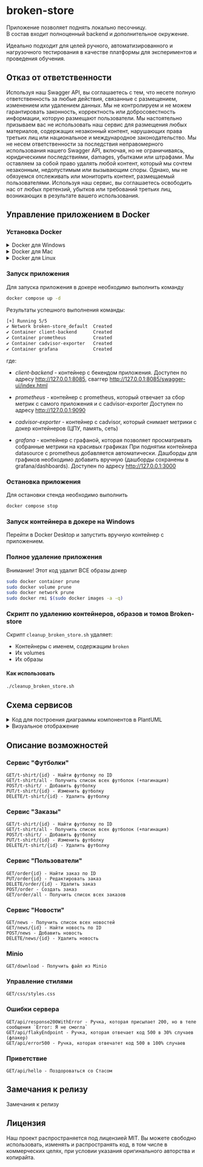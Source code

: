 # broken-store

Приложение позволяет поднять локально песочницу.  
В состав входит полноценный backend и дополнительное окружение.

Идеально подходит для целей ручного, автоматизированного и нагрузочного тестирования в качестве платформы 
для экспериментов и проведения обучения. 

## Отказ от ответственности

Используя наш Swagger API, вы соглашаетесь с тем, что несете полную ответственность за любые действия, связанные с размещением, изменением или удалением данных. 
Мы не контролируем и не можем гарантировать законность, корректность или добросовестность информации, которую размещают пользователи.
Мы настоятельно призываем вас не использовать наш сервис для размещения любых материалов, содержащих незаконный контент, нарушающих права третьих лиц или национальное и международное законодательство. 
Мы не несем ответственности за последствия неправомерного использования нашего Swagger API, включая, но не ограничиваясь, юридическими последствиями, damages, убытками или штрафами.
Мы оставляем за собой право удалять любой контент, который мы сочтем незаконным, недопустимым или вызывающим споры. 
Однако, мы не обязуемся отслеживать или мониторить контент, размещаемый пользователями. 
Используя наш сервис, вы соглашаетесь освободить нас от любых претензий, убытков или требований третьих лиц, 
возникающих в результате вашего использования.

## Управление приложением в Docker

### Установка Docker
<details>

<summary>Docker для Windows</summary>

Для скачивания Docker на Windows необходимо выполнить команду в PowerShell от имени администратора
```Bash
Invoke-WebRequest -Uri https://desktop.docker.com/win/stable/Docker%20Desktop%20Installer.exe -OutFile DockerDesktopInstaller.exe
```

Для установки Docker на Windows необходимо выполнить команду в PowerShell от имени администратора
```Bash
Start-Process -Wait -FilePath .\DockerDesktopInstaller.exe
```

**Важно**: в процессе установки снять флажок с чекбокса «**Use WSL 2 instead of Hyper-V (recommended)**»

Результат успешной установки Docker:
```Bash
Docker Desktop 4.36.0
Installation succeeded
```

Для запуска Docker на Windows необходимо выполнить команду в PowerShell от имени администратора
```Bash
Start-Process 'C:\Program Files\Docker\Docker\Docker Desktop.exe'
```

Принять соглашение и авторизоваться в Docker.

</details>

<details><summary>Docker для Mac</summary>
Скоро...
</details>

<details><summary>Docker для Linux</summary>
Скоро...
</details>

### Запуск приложения

Для запуска приложения в докере необходимо выполнить команду
```Bash
docker compose up -d
```

Результаты успешного выполнения команды:
```Bash
[+] Running 5/5
✔ Network broken-store_default  Created                                                                                                                                                        0.0s
✔ Container client-backend      Created                                                                                                                                                        0.0s
✔ Container prometheus          Created                                                                                                                                                        0.0s
✔ Container cadvisor-exporter   Created                                                                                                                                                        0.1s
✔ Container grafana             Created 
```

где:

- *client-backend* - контейнер с бекендом приложения. Доступен по адресу http://127.0.0.1:8085, сваггер http://127.0.0.1:8085/swagger-ui/index.html

- *prometheus* - контейнер с prometheus, который отвечает за сбор метрик с самого приложения и с cadvisor-exporter
Доступен по адресу http://127.0.0.1:9090

- *cadvisor-exporter* - контейнер с cadvisor, который снимает метрики с докер контейнеров (ЦПУ, память, сеть)

- *grafana* - контейнер с графаной, которая позволяет просматривать собранные метрики на красивых графиках
При поднятии контейнера datasource с prometheus добавляется автоматически. Дашборды для графиков необходимо добавить вручную
(дашборды сохранены в grafana/dashboards). Доступен по адресу http://127.0.0.1:3000

### Остановка приложения

Для остановки стенда необходимо выполнить
```Bash
docker compose stop
```

### Запуск контейнера в докере на Windows

Перейти в Docker Desktop и запустить вручную контейнер с приложением.


### Полное удаление приложения

Внимание! Этот код удалит ВСЕ образы докер

```Bash
sudo docker container prune
sudo docker volume prune
sudo docker network prune
sudo docker rmi $(sudo docker images -a -q)
```

### Скрипт по удалению контейнеров, образов и томов Broken-store

Скрипт `cleanup_broken_store.sh` удаляет:
- Контейнеры с именем, содержащим `broken`
- Их volumes
- Их образы

#### Как использовать

```Bash
./cleanup_broken_store.sh
```

## Схема сервисов

<details>

<summary>Код для построения диаграммы компонентов в PlantUML</summary>

```PlantUML
@startuml
() "user interface" as frontend #red
package "Controllers" {
[t-shirt-controller] as t_shirt
[user-controller] as user
[pay-controller] as pay #red
[news-controller] as news
[broken-store-controller] as br
[server-error-controller] as erorrs
[orders-controller] as orders #red
}
package "service" {
[keycloak] as keycloak
[grafana]
}
package "DB" {
database "minio" {
}
database "prometheus" {
}
database "postgres" {
}
}
user -- keycloak : Регистрация/авторизация
t_shirt -- orders : Инфо о футболке
user -- orders : Инфо о пользователе
pay -- orders : Оплата
frontend -- news
frontend -- t_shirt
frontend -- keycloak
prometheus -- grafana
@enduml
```

</details>

<details>

<summary>Визуальное отображение</summary>

Красным отмечены нереализованные сервисы
![image](https://github.com/user-attachments/assets/ff8907d5-8c48-4e72-a224-ff2ecb8e35a5)

</details>

## Описание возможностей
### Сервис "Футболки"
```
GET/t-shirt/{id} - Найти футболку по ID
GET/t-shirt/all - Получить список всех футболок (+пагинация)
POST/t-shirt/ - Добавить футболку
PUT/t-shirt/{id} - Изменить футболку
DELETE/t-shirt/{id} - Удалить футболку
```
### Сервис "Заказы"
```
GET/t-shirt/{id} - Найти футболку по ID
GET/t-shirt/all - Получить список всех футболок (+пагинация)
POST/t-shirt/ - Добавить футболку
PUT/t-shirt/{id} - Изменить футболку
DELETE/t-shirt/{id} - Удалить футболку
```
### Сервис "Пользователи"
```
GET/order{id} - Найти заказ по ID
PUT/order{id} - Редактировать заказ
DELETE/order/{id} - Удалить заказ
POST/order - Создать заказ
GET/order/all - Получить список всех заказов
```

### Сервис "Новости"
```
GET/news - Получить список всех новостей
GET/news/{id} - Найти новость по ID
POST/news - Добавить новость
DELETE/news/{id} - Удалить новость
```

### Minio
```
GET/download - Получить файл из Minio
```

### Управление стилями
```
GET/css/styles.css
```

### Ошибки сервера
```
GET/api/response200WithError - Ручка, которая присылает 200, но в теле сообщения `Error: Я не смогла`
GET/api/flakyEndpoint - Ручка, которая отвечает код 500 в 30% случаев (флакер)
GET/api/error500 - Ручка, которая отвечатет код 500 в 100% случаев
```

### Приветствие
```
GET/api/hello - Поздороваться со Стасом
```

## Замечания к релизу
Замечания к релизу


## Лицензия
Наш проект распространяется под лицензией MIT.
Вы можете свободно использовать, изменять и распространять код, в том числе в коммерческих целях, при условии указания оригинального авторства и копирайта.
